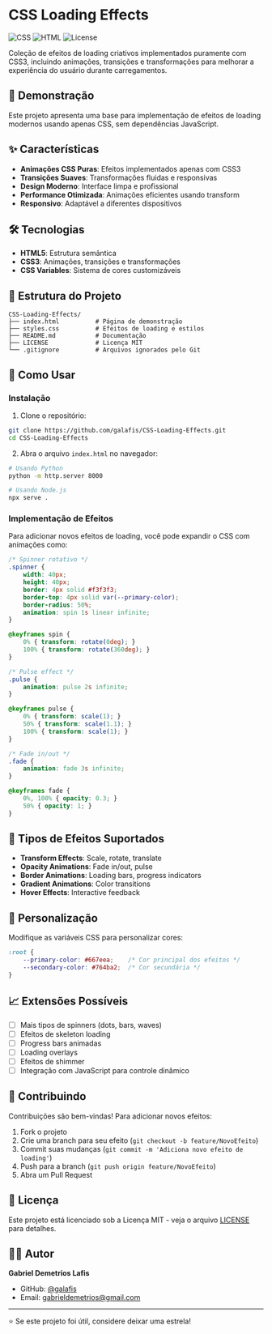 # CSS Loading Effects

![CSS](https://img.shields.io/badge/CSS3-1572B6?style=flat&logo=css3&logoColor=white)
![HTML](https://img.shields.io/badge/HTML5-E34F26?style=flat&logo=html5&logoColor=white)
![License](https://img.shields.io/badge/license-MIT-blue.svg)

Coleção de efeitos de loading criativos implementados puramente com CSS3, incluindo animações, transições e transformações para melhorar a experiência do usuário durante carregamentos.

## 🎯 Demonstração

Este projeto apresenta uma base para implementação de efeitos de loading modernos usando apenas CSS, sem dependências JavaScript.

## ✨ Características

- **Animações CSS Puras**: Efeitos implementados apenas com CSS3
- **Transições Suaves**: Transformações fluidas e responsivas
- **Design Moderno**: Interface limpa e profissional
- **Performance Otimizada**: Animações eficientes usando transform
- **Responsivo**: Adaptável a diferentes dispositivos

## 🛠️ Tecnologias

- **HTML5**: Estrutura semântica
- **CSS3**: Animações, transições e transformações
- **CSS Variables**: Sistema de cores customizáveis

## 📁 Estrutura do Projeto

```
CSS-Loading-Effects/
├── index.html          # Página de demonstração
├── styles.css          # Efeitos de loading e estilos
├── README.md           # Documentação
├── LICENSE             # Licença MIT
└── .gitignore          # Arquivos ignorados pelo Git
```

## 🚀 Como Usar

### Instalação

1. Clone o repositório:
```bash
git clone https://github.com/galafis/CSS-Loading-Effects.git
cd CSS-Loading-Effects
```

2. Abra o arquivo `index.html` no navegador:
```bash
# Usando Python
python -m http.server 8000

# Usando Node.js
npx serve .
```

### Implementação de Efeitos

Para adicionar novos efeitos de loading, você pode expandir o CSS com animações como:

```css
/* Spinner rotativo */
.spinner {
    width: 40px;
    height: 40px;
    border: 4px solid #f3f3f3;
    border-top: 4px solid var(--primary-color);
    border-radius: 50%;
    animation: spin 1s linear infinite;
}

@keyframes spin {
    0% { transform: rotate(0deg); }
    100% { transform: rotate(360deg); }
}

/* Pulse effect */
.pulse {
    animation: pulse 2s infinite;
}

@keyframes pulse {
    0% { transform: scale(1); }
    50% { transform: scale(1.1); }
    100% { transform: scale(1); }
}

/* Fade in/out */
.fade {
    animation: fade 3s infinite;
}

@keyframes fade {
    0%, 100% { opacity: 0.3; }
    50% { opacity: 1; }
}
```

## 🎨 Tipos de Efeitos Suportados

- **Transform Effects**: Scale, rotate, translate
- **Opacity Animations**: Fade in/out, pulse
- **Border Animations**: Loading bars, progress indicators
- **Gradient Animations**: Color transitions
- **Hover Effects**: Interactive feedback

## 🔧 Personalização

Modifique as variáveis CSS para personalizar cores:

```css
:root {
    --primary-color: #667eea;    /* Cor principal dos efeitos */
    --secondary-color: #764ba2;  /* Cor secundária */
}
```

## 📈 Extensões Possíveis

- [ ] Mais tipos de spinners (dots, bars, waves)
- [ ] Efeitos de skeleton loading
- [ ] Progress bars animadas
- [ ] Loading overlays
- [ ] Efeitos de shimmer
- [ ] Integração com JavaScript para controle dinâmico

## 🤝 Contribuindo

Contribuições são bem-vindas! Para adicionar novos efeitos:

1. Fork o projeto
2. Crie uma branch para seu efeito (`git checkout -b feature/NovoEfeito`)
3. Commit suas mudanças (`git commit -m 'Adiciona novo efeito de loading'`)
4. Push para a branch (`git push origin feature/NovoEfeito`)
5. Abra um Pull Request

## 📄 Licença

Este projeto está licenciado sob a Licença MIT - veja o arquivo [LICENSE](LICENSE) para detalhes.

## 👨‍💻 Autor

**Gabriel Demetrios Lafis**

- GitHub: [@galafis](https://github.com/galafis)
- Email: gabrieldemetrios@gmail.com

---

⭐ Se este projeto foi útil, considere deixar uma estrela!

